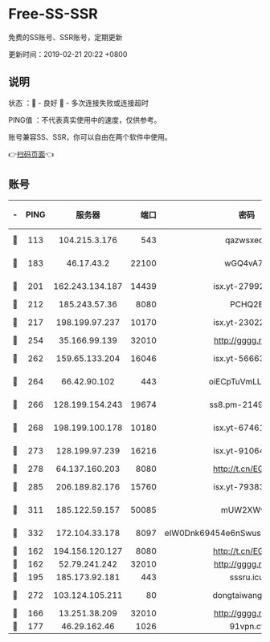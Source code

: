 # Free-SS-SSR

免费的SS账号、SSR账号，定期更新

更新时间：2019-02-21 20:22 +0800

## 说明

状态     ：🙂 - 良好 🙁 - 多次连接失败或连接超时

PING值   ：不代表真实使用中的速度，仅供参考。

账号兼容SS、SSR，你可以自由在两个软件中使用。

👉[扫码页面](https://liesauer.github.io/free-ss-ssr.github.io/)👈

## 账号

|-|PING|服务器|端口|密码|加密方式|区域|
|:----:|:----:|:-----:|-----:|:----:|:----:|:----:|
|🙂|113|104.215.3.176|543|qazwsxedc|aes-256-gcm|JP|
|🙂|183|46.17.43.2|22100|wGQ4vA7D|aes-256-gcm|RU|
|🙂|201|162.243.134.187|14439|isx.yt-27992961|aes-256-cfb|US|
|🙂|212|185.243.57.36|8080|PCHQ2E|rc4-md5|US|
|🙂|217|198.199.97.237|10170|isx.yt-23022296|aes-256-cfb|US|
|🙂|254|35.166.99.139|32010|http://gggg.rocks|chacha20|US|
|🙂|262|159.65.133.204|16046|isx.yt-56663689|aes-256-cfb|SG|
|🙂|264|66.42.90.102|443|oiECpTuVmLLxk4Ts|aes-256-cfb|US|
|🙂|266|128.199.154.243|19674|ss8.pm-21493386|aes-256-cfb|SG|
|🙂|268|198.199.100.178|10180|isx.yt-67461741|aes-256-cfb|US|
|🙂|273|128.199.97.239|16216|isx.yt-91064891|aes-256-cfb|SG|
|🙂|278|64.137.160.203|8080|http://t.cn/EGJIyrl|rc4-md5|CA|
|🙂|285|206.189.82.176|15760|isx.yt-79383778|aes-256-cfb|SG|
|🙂|311|185.122.59.157|50085|mUW2XWw8|aes-256-cfb|GB|
|🙂|332|172.104.33.178|8097|eIW0Dnk69454e6nSwuspv9DmS201tQ0D|aes-256-cfb|SG|
|🙂|162|194.156.120.127|8080|http://t.cn/EGJIyrl|rc4-md5|RU|
|🙂|162|52.79.241.242|32010|http://gggg.rocks|chacha20|KR|
|🙂|195|185.173.92.181|443|sssru.icu|rc4-md5|RU|
|🙂|272|103.124.105.211|80|dongtaiwang.com|aes-256-cfb|US|
|🙁|166|13.251.38.209|32010|http://gggg.rocks|chacha20|SG|
|🙁|177|46.29.162.46|1026|91vpn.cf|rc4-md5|RU|
